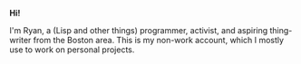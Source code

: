 **Hi!**

I'm Ryan, a (Lisp and other things) programmer, activist, and aspiring thing-writer from the Boston area.  This is my non-work account, which I mostly use to work on personal projects.
